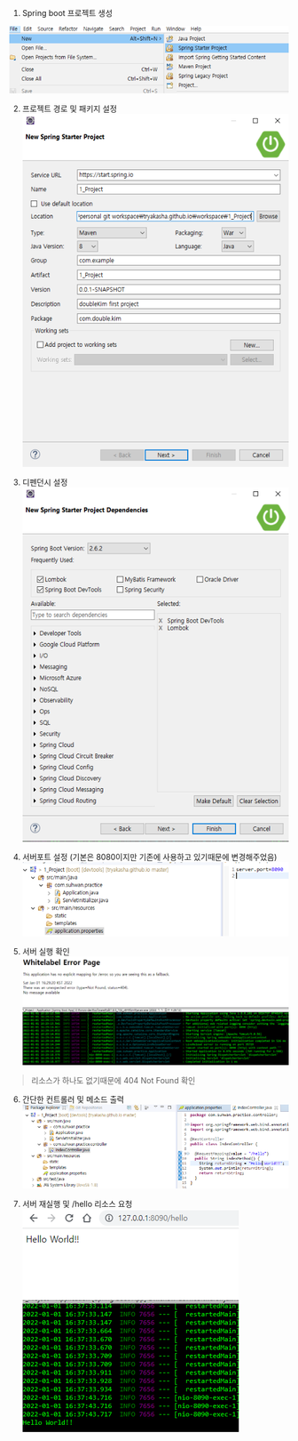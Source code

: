 
1. Spring boot 프로젝트 생성
<img src="..\image\2022-01-01\1_NewProject.png"/>

2. 프로젝트 경로 및 패키지 설정
![2_NewSpringStarterProject](..\image\2022-01-01\2_NewSpringStarterProject.PNG)

3. 디펜던시 설정
![3_Dependencies](..\image\2022-01-01\3_Dependencies.PNG)

4. 서버포트 설정 (기본은 8080이지만 기존에 사용하고 있기때문에 변경해주었음)
![4_ServerPortSet](..\image\2022-01-01\4_ServerPortSet.PNG)

5. 서버 실행 확인
![5_StartedServer](..\image\2022-01-01\5_StartedServer.PNG)
> 리소스가 하나도 없기때문에 404 Not Found 확인

6. 간단한 컨트롤러 및 메소드 출력
![6_ControllerAndIndexMethod](..\image\2022-01-01\6_ControllerAndIndexMethod.PNG)

7. 서버 재실행 및 /hello 리소스 요청
![7_HellowWorld](..\image\2022-01-01\7_HellowWorld.PNG)
